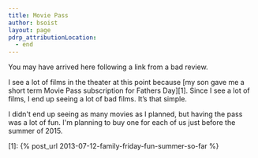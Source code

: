 ```yaml
---
title: Movie Pass
author: bsoist
layout: page
pdrp_attributionLocation:
  - end
---
```

You may have arrived here following a link from a bad review. 

I see a lot of films in the theater at this point because [my son gave me a short term Movie Pass subscription for Fathers Day][1]. Since I see a lot of films, I end up seeing a lot of bad films. It&#8217;s that simple.

I didn't end up seeing as many movies as I planned, but having the pass was a lot of fun. I'm planning to buy one for each of us just before the summer of 2015.

 [1]: {% post_url 2013-07-12-family-friday-fun-summer-so-far %}
